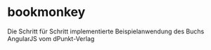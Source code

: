 # bookmonkey
Die Schritt für Schritt implementierte Beispielanwendung des Buchs AngularJS vom dPunkt-Verlag
